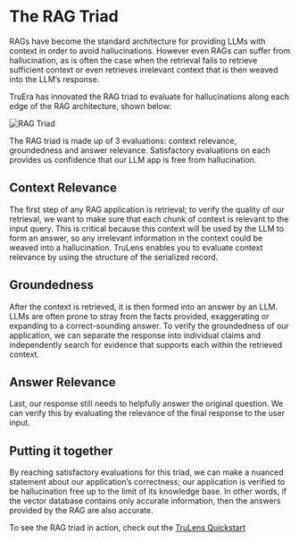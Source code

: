 # The RAG Triad

RAGs have become the standard architecture for providing LLMs with context in
order to avoid hallucinations. However even RAGs can suffer from hallucination,
as is often the case when the retrieval fails to retrieve sufficient context or
even retrieves irrelevant context that is then weaved into the LLM’s response.

TruEra has innovated the RAG triad to evaluate for hallucinations along each
edge of the RAG architecture, shown below:

![RAG Triad](../../assets/images/RAG_Triad.png)

The RAG triad is made up of 3 evaluations: context relevance, groundedness and
answer relevance. Satisfactory evaluations on each provides us confidence that
our LLM app is free from hallucination.

## Context Relevance

The first step of any RAG application is retrieval; to verify the quality of our
retrieval, we want to make sure that each chunk of context is relevant to the
input query. This is critical because this context will be used by the LLM to
form an answer, so any irrelevant information in the context could be weaved
into a hallucination. TruLens enables you to evaluate context relevance by using
the structure of the serialized record.

## Groundedness

After the context is retrieved, it is then formed into an answer by an LLM. LLMs
are often prone to stray from the facts provided, exaggerating or expanding to a
correct-sounding answer. To verify the groundedness of our application, we can
separate the response into individual claims and independently search for
evidence that supports each within the retrieved context.

## Answer Relevance

Last, our response still needs to helpfully answer the original question. We can
verify this by evaluating the relevance of the final response to the user input.

## Putting it together

By reaching satisfactory evaluations for this triad, we can make a nuanced
statement about our application’s correctness; our application is verified to be
hallucination free up to the limit of its knowledge base. In other words, if the
vector database contains only accurate information, then the answers provided by
the RAG are also accurate.

To see the RAG triad in action, check out the [TruLens
Quickstart](../quickstarts/quickstart.ipynb)
